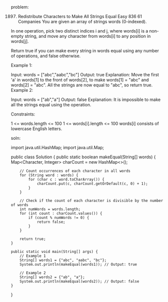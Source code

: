 problem:

1897. Redistribute Characters to Make All Strings Equal
Easy
836
61
Companies
You are given an array of strings words (0-indexed).

In one operation, pick two distinct indices i and j, where words[i] is a non-empty string, and move any character from words[i] to any position in words[j].

Return true if you can make every string in words equal using any number of operations, and false otherwise.

 

Example 1:

Input: words = ["abc","aabc","bc"]
Output: true
Explanation: Move the first 'a' in words[1] to the front of words[2],
to make words[1] = "abc" and words[2] = "abc".
All the strings are now equal to "abc", so return true.
Example 2:

Input: words = ["ab","a"]
Output: false
Explanation: It is impossible to make all the strings equal using the operation.
 

Constraints:

1 <= words.length <= 100
1 <= words[i].length <= 100
words[i] consists of lowercase English letters.


soln:

import java.util.HashMap;
import java.util.Map;

public class Solution {
    public static boolean makeEqual(String[] words) {
        Map<Character, Integer> charCount = new HashMap<>();

        // Count occurrences of each character in all words
        for (String word : words) {
            for (char c : word.toCharArray()) {
                charCount.put(c, charCount.getOrDefault(c, 0) + 1);
            }
        }

        // Check if the count of each character is divisible by the number of words
        int numWords = words.length;
        for (int count : charCount.values()) {
            if (count % numWords != 0) {
                return false;
            }
        }

        return true;
    }

    public static void main(String[] args) {
        // Example 1
        String[] words1 = {"abc", "aabc", "bc"};
        System.out.println(makeEqual(words1)); // Output: true

        // Example 2
        String[] words2 = {"ab", "a"};
        System.out.println(makeEqual(words2)); // Output: false
    }
}
